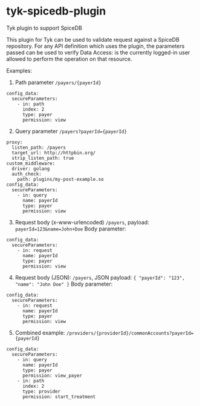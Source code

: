 # tyk-spicedb-plugin
Tyk plugin to support SpiceDB

This plugin for Tyk can be used to validate request against a SpiceDB repository. For any API definition which uses the plugin, the parameters passed can be used to verify
Data Access: is the currently logged-in user allowed to perform the operation on that resource.


Examples:
1. Path parameter `/payers/{payerId}`
```
config_data:
  secureParameters:
    - in: path
      index: 2
      type: payer
      permission: view
```

2. Query parameter `/payers?payerId={payerId}`
```
proxy:
  listen_path: /payers
  target_url: http://httpbin.org/
  strip_listen_path: true
custom_middleware:
  driver: golang
  auth_check:
    path: plugins/my-post-example.so
config_data:
  secureParameters:
    - in: query
      name: payerId
      type: payer
      permission: view
```

3. Request body (x-www-urlencoded) `/payers`, payload: `payerId=123&name=John+Doe`
Body parameter:
```
config_data:
  secureParameters:
    - in: request
      name: payerId
      type: payer
      permission: view
```

4. Request body (JSON): `/payers`, JSON payload: `{ "payerId": "123", "name": "John Doe" }`
Body parameter:
```
config_data:
  secureParameters:
    - in: request
      name: payerId
      type: payer
      permission: view
```

5. Combined example: `/providers/{providerId}/commonAccounts?payerId={payerId}`
```
config_data:
  secureParameters:
    - in: query
      name: payerId
      type: payer
      permission: view_payer
    - in: path
      index: 2
      type: provider
      permission: start_treatment
```
